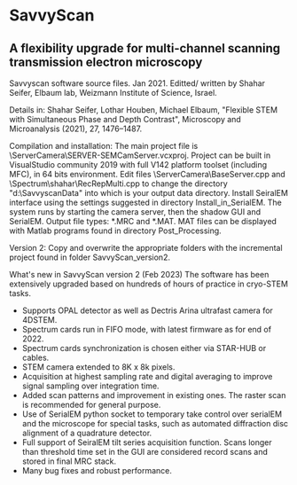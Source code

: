 # SavvyScan
## A flexibility upgrade for multi-channel scanning transmission electron microscopy

Savvyscan software source files. Jan 2021.
Editted/ written by Shahar Seifer, Elbaum lab, Weizmann Institute of Science, Israel.

Details in: Shahar Seifer, Lothar Houben, Michael Elbaum, "Flexible STEM with Simultaneous Phase and Depth Contrast", Microscopy and Microanalysis (2021), 27, 1476–1487.

Compilation and installation:
The main project file is \ServerCamera\SERVER-SEMCamServer.vcxproj.
Project can be built in VisualStudio community 2019 with full V142 platform toolset (including MFC), in 64 bits environment.
Edit files \ServerCamera\BaseServer.cpp and \Spectrum\shahar\RecRepMulti.cpp to change the directory "d:\SavvyscanData" into which is your output data directory.
Install SeiralEM interface using the settings suggested in directory Install_in_SerialEM.
The system runs by starting the camera server, then the shadow GUI and SerialEM.
Output file types: *.MRC and *.MAT. 
MAT files can be displayed with Matlab programs found in directory Post_Processing. 

Version 2: Copy and overwrite the appropriate folders with the incremental project found in folder SavvyScan_version2.

What's new in SavvyScan version 2 (Feb 2023)
The software has been extensively upgraded based on hundreds of hours of practice in cryo-STEM tasks.
* Supports OPAL detector as well as Dectris Arina ultrafast camera for 4DSTEM.
* Spectrum cards run in FIFO mode, with latest firmware as for end of 2022.
* Spectrum cards synchronization is chosen either via STAR-HUB or cables.
* STEM camera extended to 8K x 8k pixels.
* Acquisition at highest sampling rate and digital averaging to improve signal sampling over integration time.
* Added scan patterns and improvement in existing ones. The raster scan is recommended for general purpose.
* Use of SerialEM python socket to temporary take control over serialEM and the microscope for special tasks, such as automated diffraction disc alignment of a quadrature detector.
* Full support of SeiralEM tilt series acquisition function. Scans longer than threshold time set in the GUI are considered record scans and stored in final MRC stack.
* Many bug fixes and robust performance.

